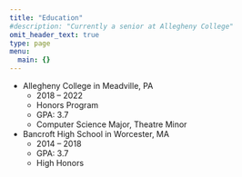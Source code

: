 ```yaml
---
title: "Education"
#description: "Currently a senior at Allegheny College"
omit_header_text: true
type: page
menu:
  main: {}
---
```


* Allegheny College in Meadville, PA
  - 2018 – 2022
  - Honors Program
  - GPA: 3.7
  - Computer Science Major, Theatre Minor
* Bancroft High School in Worcester, MA
  - 2014 – 2018
  - GPA: 3.7
  - High Honors
